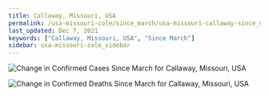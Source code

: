 ```yaml
---
title: Callaway, Missouri, USA
permalink: /usa-missouri-cole/since_march/usa-missouri-callaway-since_march.html
last_updated: Dec 7, 2021
keywords: ["Callaway, Missouri, USA", "Since March"]
sidebar: usa-missouri-cole_sidebar
---
```


![Change in Confirmed Cases Since March for Callaway, Missouri, USA](/covid_tracker/images/graphs/usa-missouri-callaway-delta_confirmed-since_march_graph.png)

![Change in Confirmed Deaths Since March for Callaway, Missouri, USA](/covid_tracker/images/graphs/usa-missouri-callaway-delta_deaths-since_march_graph.png)
